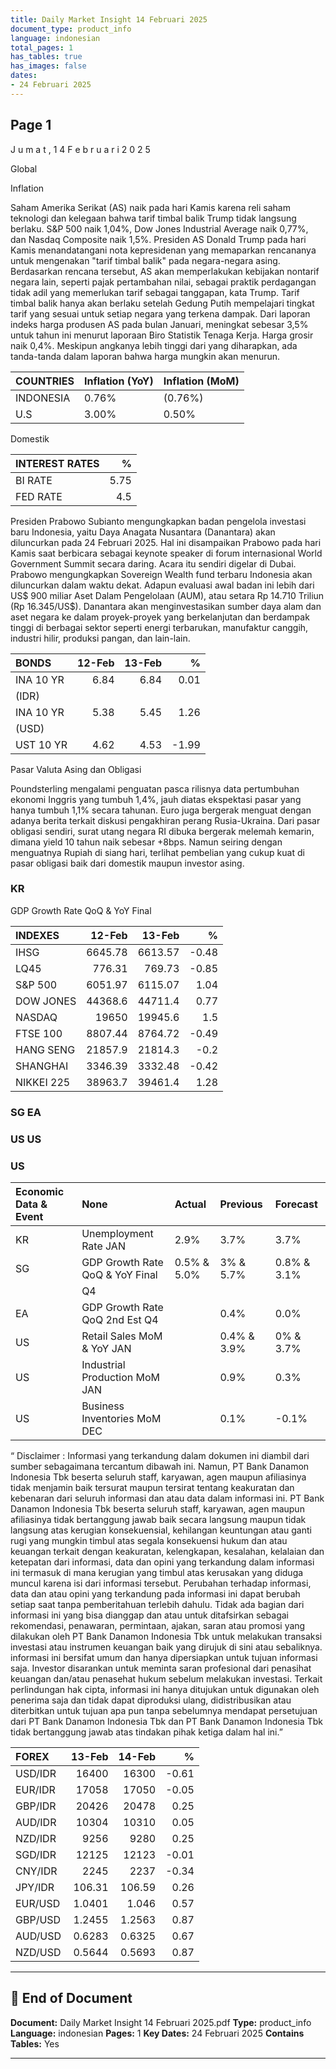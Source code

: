```yaml
---
title: Daily Market Insight 14 Februari 2025
document_type: product_info
language: indonesian
total_pages: 1
has_tables: true
has_images: false
dates:
- 24 Februari 2025
---
```



## Page 1

J u m a t ,  1 4  F e b r u a r i  2 0 2 5

Global

Inflation

Saham Amerika Serikat (AS) naik pada hari Kamis karena reli saham teknologi dan kelegaan bahwa tarif timbal balik Trump tidak langsung berlaku. S&P 500 naik 1,04%, Dow Jones Industrial Average naik 0,77%, dan Nasdaq Composite naik 1,5%. Presiden AS Donald Trump pada hari Kamis menandatangani nota kepresidenan yang memaparkan rencananya untuk mengenakan "tarif timbal balik" pada negara-negara asing. Berdasarkan rencana tersebut, AS akan memperlakukan kebijakan nontarif negara lain, seperti pajak pertambahan nilai, sebagai praktik perdagangan tidak adil yang memerlukan tarif sebagai tanggapan, kata Trump. Tarif timbal balik hanya akan berlaku setelah Gedung Putih mempelajari tingkat tarif yang sesuai untuk setiap negara yang terkena dampak. Dari laporan indeks harga produsen AS pada bulan Januari, meningkat sebesar 3,5% untuk tahun ini menurut laporaan Biro Statistik Tenaga Kerja. Harga grosir naik 0,4%. Meskipun angkanya lebih tinggi dari yang diharapkan, ada tanda-tanda dalam laporan bahwa harga mungkin akan menurun.


| COUNTRIES   | Inflation (YoY)   | Inflation (MoM)   |
|:------------|:------------------|:------------------|
| INDONESIA   | 0.76%             | (0.76%)           |
| U.S         | 3.00%             | 0.50%             |

Domestik


| INTEREST RATES   |    % |
|:-----------------|-----:|
| BI RATE          | 5.75 |
| FED RATE         | 4.5  |

Presiden Prabowo Subianto mengungkapkan badan pengelola investasi baru Indonesia, yaitu Daya Anagata Nusantara (Danantara) akan diluncurkan pada 24 Februari 2025. Hal ini disampaikan Prabowo pada hari Kamis saat berbicara sebagai keynote speaker di forum internasional World Government Summit secara daring. Acara itu sendiri digelar di Dubai. Prabowo mengungkapkan Sovereign Wealth fund terbaru Indonesia akan diluncurkan dalam waktu dekat. Adapun evaluasi awal badan ini lebih dari US$ 900 miliar Aset Dalam Pengelolaan (AUM), atau setara Rp 14.710 Triliun (Rp 16.345/US$). Danantara akan menginvestasikan sumber daya alam dan aset negara ke dalam proyek-proyek yang berkelanjutan dan berdampak tinggi di berbagai sektor seperti energi terbarukan, manufaktur canggih, industri hilir, produksi pangan, dan lain-lain.


| BONDS     |   12-Feb |   13-Feb |     % |
|:----------|---------:|---------:|------:|
| INA 10 YR |     6.84 |     6.84 |  0.01 |
| (IDR)     |          |          |       |
| INA 10 YR |     5.38 |     5.45 |  1.26 |
| (USD)     |          |          |       |
| UST 10 YR |     4.62 |     4.53 | -1.99 |

Pasar Valuta Asing dan Obligasi

Poundsterling mengalami penguatan pasca rilisnya data pertumbuhan ekonomi Inggris yang tumbuh 1,4%, jauh diatas ekspektasi pasar yang hanya tumbuh 1,1% secara tahunan. Euro juga bergerak menguat dengan adanya berita terkait diskusi pengakhiran perang Rusia-Ukraina. Dari pasar obligasi sendiri, surat utang negara RI dibuka bergerak melemah kemarin, dimana yield 10 tahun naik sebesar +8bps. Namun seiring dengan menguatnya Rupiah di siang hari, terlihat pembelian yang cukup kuat di pasar obligasi baik dari domestik maupun investor asing.

### KR

GDP Growth Rate QoQ & YoY Final 


| INDEXES    |   12-Feb |   13-Feb |     % |
|:-----------|---------:|---------:|------:|
| IHSG       |  6645.78 |  6613.57 | -0.48 |
| LQ45       |   776.31 |   769.73 | -0.85 |
| S&P 500    |  6051.97 |  6115.07 |  1.04 |
| DOW JONES  | 44368.6  | 44711.4  |  0.77 |
| NASDAQ     | 19650    | 19945.6  |  1.5  |
| FTSE 100   |  8807.44 |  8764.72 | -0.49 |
| HANG SENG  | 21857.9  | 21814.3  | -0.2  |
| SHANGHAI   |  3346.39 |  3332.48 | -0.42 |
| NIKKEI 225 | 38963.7  | 39461.4  |  1.28 |

### SG EA

### US US

### US


| Economic Data & Event   | None                            | Actual      | Previous    | Forecast    |
|:------------------------|:--------------------------------|:------------|:------------|:------------|
| KR                      | Unemployment Rate JAN           | 2.9%        | 3.7%        | 3.7%        |
| SG                      | GDP Growth Rate QoQ & YoY Final | 0.5% & 5.0% | 3% & 5.7%   | 0.8% & 3.1% |
|                         | Q4                              |             |             |             |
| EA                      | GDP Growth Rate QoQ 2nd Est Q4  |             | 0.4%        | 0.0%        |
| US                      | Retail Sales MoM & YoY JAN      |             | 0.4% & 3.9% | 0% & 3.7%   |
| US                      | Industrial Production MoM JAN   |             | 0.9%        | 0.3%        |
| US                      | Business Inventories MoM DEC    |             | 0.1%        | -0.1%       |

“ Disclaimer : Informasi yang terkandung dalam dokumen ini diambil dari sumber sebagaimana tercantum dibawah ini. Namun, PT Bank Danamon Indonesia Tbk beserta  seluruh staff, karyawan, agen maupun afiliasinya tidak menjamin baik tersurat maupun tersirat tentang keakuratan dan kebenaran dari seluruh informasi dan atau data  dalam informasi ini. PT Bank Danamon Indonesia Tbk beserta seluruh staff, karyawan, agen maupun afiliasinya tidak bertanggung jawab baik secara langsung maupun tidak  langsung atas kerugian konsekuensial, kehilangan keuntungan atau ganti rugi yang mungkin timbul atas segala konsekuensi hukum dan atau keuangan terkait dengan  keakuratan, kelengkapan, kesalahan, kelalaian dan ketepatan dari informasi, data dan opini yang terkandung dalam informasi ini termasuk di mana kerugian yang timbul  atas kerusakan yang diduga muncul karena isi dari informasi tersebut. Perubahan terhadap informasi, data dan atau opini yang terkandung pada informasi ini dapat  berubah setiap saat tanpa pemberitahuan terlebih dahulu. Tidak ada bagian dari informasi ini yang bisa dianggap dan atau untuk ditafsirkan sebagai rekomendasi,  penawaran, permintaan, ajakan, saran atau promosi yang dilakukan oleh PT Bank Danamon Indonesia Tbk untuk melakukan transaksi investasi atau instrumen keuangan  baik yang dirujuk di sini atau sebaliknya. informasi ini bersifat umum dan hanya dipersiapkan untuk tujuan  informasi saja. Investor disarankan untuk meminta saran  profesional dari penasihat keuangan dan/atau penasehat hukum sebelum melakukan investasi. Terkait perlindungan hak cipta, informasi ini hanya ditujukan untuk  digunakan oleh penerima saja dan tidak dapat diproduksi  ulang, didistribusikan atau diterbitkan untuk tujuan  apa pun tanpa sebelumnya mendapat persetujuan dari PT  Bank Danamon Indonesia Tbk  dan PT Bank Danamon Indonesia Tbk  tidak bertanggung jawab atas tindakan pihak ketiga dalam hal ini.”


| FOREX   |     13-Feb |     14-Feb |     % |
|:--------|-----------:|-----------:|------:|
| USD/IDR | 16400      | 16300      | -0.61 |
| EUR/IDR | 17058      | 17050      | -0.05 |
| GBP/IDR | 20426      | 20478      |  0.25 |
| AUD/IDR | 10304      | 10310      |  0.05 |
| NZD/IDR |  9256      |  9280      |  0.25 |
| SGD/IDR | 12125      | 12123      | -0.01 |
| CNY/IDR |  2245      |  2237      | -0.34 |
| JPY/IDR |   106.31   |   106.59   |  0.26 |
| EUR/USD |     1.0401 |     1.046  |  0.57 |
| GBP/USD |     1.2455 |     1.2563 |  0.87 |
| AUD/USD |     0.6283 |     0.6325 |  0.67 |
| NZD/USD |     0.5644 |     0.5693 |  0.87 |


---

## 📄 End of Document

**Document:** Daily Market Insight 14 Februari 2025.pdf
**Type:** product_info
**Language:** indonesian
**Pages:** 1
**Key Dates:** 24 Februari 2025
**Contains Tables:** Yes

---